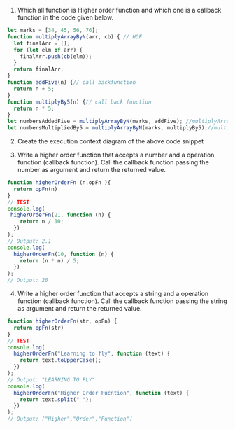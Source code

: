 
1. Which all function is Higher order function and which one is a callback function in the code given below.

```js
let marks = [34, 45, 56, 76];
function multiplyArrayByN(arr, cb) { // HOF
  let finalArr = [];
  for (let elm of arr) {
    finalArr.push(cb(elm));
  }
  return finalArr;
}
function addFive(n) {// call backfunction
  return n + 5;
}
function multiplyBy5(n) {// call back function
  return n * 5;
}
let numbersAddedFive = multiplyArrayByN(marks, addFive); //multiplyArrayByN heigher order function and addFive call back function
let numbersMultipliedBy5 = multiplyArrayByN(marks, multiplyBy5);//multiplyArrayByN heigher order function and multiplyBy5 call back function
```

2. Create the execution context diagram of the above code snippet

3. Write a higher order function that accepts a number and a operation function (callback function). Call the callback function passing the number as argument and return the returned value.

```js
function higherOrderFn (n,opFn ){
  return opFn(n)
}
// TEST
console.log(
 higherOrderFn(21, function (n) {
    return n / 10;
  })
);
// Output: 2.1
console.log(
  higherOrderFn(10, function (n) {
    return (n * n) / 5;
  })
);
// Output: 20
```

4. Write a higher order function that accepts a string and a operation function (callback function). Call the callback function passing the string as argument and return the returned value.

```js
function higherOrderFn(str, opFn) {
  return opFn(str)
}
// TEST
console.log(
  higherOrderFn("Learning to fly", function (text) {
    return text.toUpperCase();
  })
);
// Output: "LEARNING TO FLY"
console.log(
  higherOrderFn("Higher Order Fucntion", function (text) {
    return text.split(" ");
  })
);
// Output: ["Higher","Order","Function"]
```
